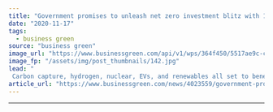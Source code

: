 ```yaml
---
title: "Government promises to unleash net zero investment blitz with 10 Point Plan for a Green Industrial Revolution"
date: "2020-11-17"
tags: 
  - business green
source: "business green"
image_url: "https://www.businessgreen.com/api/v1/wps/364f450/5517ae9c-ce16-458d-adf9-0e5ce430f555/4/boris-johnson-un-climate-roundtable-september-2020-185x114.jpg"
image_fp: "/assets/img/post_thumbnails/142.jpg"
lead: "
 Carbon capture, hydrogen, nuclear, EVs, and renewables all set to benefit from £12bn government stimulus plan, but critics warn funding falls well short of the level required to trigger a green recovery ..."
article_url: "https://www.businessgreen.com/news/4023559/government-promises-unleash-net-zero-investment-blitz-point-plan-green-industrial-revolution"
---
```


---

